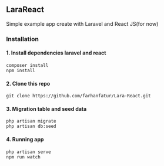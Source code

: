 ## LaraReact
Simple example app create with Laravel and React JS(for now)

### Installation
#### 1. Install dependencies laravel and react
```
composer install
npm install
```
#### 2. Clone this repo
```
git clone https://github.com/farhanfatur/Lara-React.git
```

#### 3. Migration table and seed data
```
php artisan migrate
php artisan db:seed
```

#### 4. Running app
```
php artisan serve
npm run watch
```
